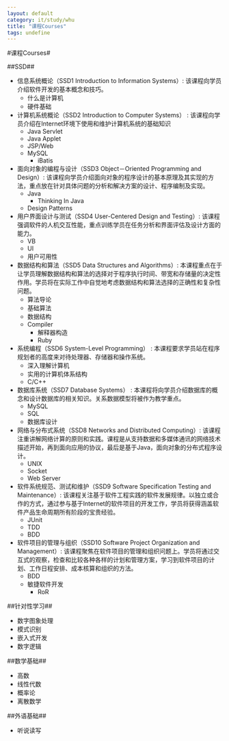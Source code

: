 ```yaml
---
layout: default
category: it/study/whu
title: "课程Courses"
tags: undefine
---
```


#课程Courses#



##SSD##
* 信息系统概论（SSD1 Introduction to Information Systems）: 该课程向学员介绍软件开发的基本概念和技巧。 
  * 什么是计算机
  * 硬件基础
* 计算机系统概论（SSD2 Introduction to Computer Systems） : 该课程向学员介绍在Internet环境下使用和维护计算机系统的基础知识 
  * Java Servlet
  * Java Applet
  * JSP/Web
  * MySQL
    * iBatis
* 面向对象的编程与设计（SSD3 Object－Oriented Programming and Design）: 该课程向学员介绍面向对象的程序设计的基本原理及其实现的方法，重点放在针对具体问题的分析和解决方案的设计、程序编制及实现。 
  * Java
    * Thinking In Java
  * Design Patterns
* 用户界面设计与测试（SSD4 User-Centered Design and Testing）: 该课程强调软件的人机交互性能，重点训练学员在任务分析和界面评估及设计方面的能力。 
  * VB
  * UI
  * 用户可用性
* 数据结构和算法（SSD5 Data Structures and Algorithms）: 本课程重点在于让学员理解数据结构和算法的选择对于程序执行时间、带宽和存储量的决定性作用。学员将在实际工作中自觉地考虑数据结构和算法选择的正确性和复杂性问题。 
  * 算法导论
  * 基础算法
  * 数据结构
  * Compiler
    * 解释器构造
    * Ruby
* 系统编程（SSD6 System-Level Programming） : 本课程要求学员站在程序规划者的高度来对待处理器、存储器和操作系统。 
  * 深入理解计算机
  * 实用的计算机体系结构
  * C/C++
* 数据库系统（SSD7 Database Systems） : 本课程将向学员介绍数据库的概念和设计数据库的相关知识。关系数据模型将被作为教学重点。 
  * MySQL
  * SQL
  * 数据库设计
* 网络与分布式系统（SSD8 Networks and Distributed Computing）: 该课程注重讲解网络计算的原则和实践。课程是从支持数据和多媒体通讯的网络技术描述开始，再到面向应用的协议，最后是基于Java，面向对象的分布式程序设计。 
  * UNIX
  * Socket
  * Web Server
* 软件系统规范、测试和维护（SSD9 Software Specification Testing and Maintenance）: 该课程关注基于软件工程实践的软件发展规律。以独立或合作的方式，通过参与基于Internet的软件项目的开发工作，学员将获得涵盖软件产品生命周期所有阶段的宝贵经验。 
  * JUnit
  * TDD
  * BDD
* 软件项目的管理与组织（SSD10 Software Project Organization and Management）: 该课程聚焦在软件项目的管理和组织问题上。学员将通过交互式的观察，检查和比较各种各样的计划和管理方案，学习到软件项目的计划、工作日程安排、成本核算和组织的方法。  
  * BDD
  * 敏捷软件开发
    * RoR



##针对性学习##
* 数字图象处理
* 模式识别
* 嵌入式开发
* 数字逻辑



##数学基础##
* 高数
* 线性代数
* 概率论
* 离散数学



##外语基础##
* 听说读写
